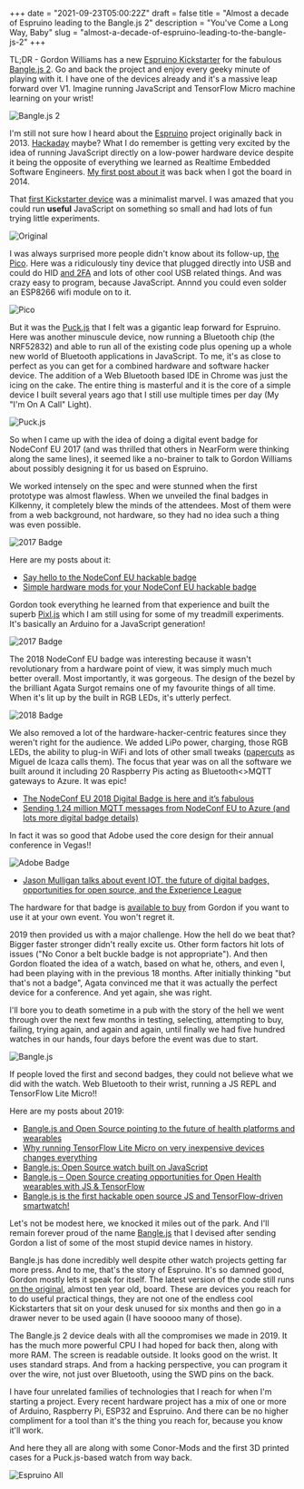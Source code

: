 +++
date = "2021-09-23T05:00:22Z"
draft = false
title = "Almost a decade of Espruino leading to the Bangle.js 2"
description = "You've Come a Long Way, Baby"
slug = "almost-a-decade-of-espruino-leading-to-the-bangle-js-2"
+++

TL;DR - Gordon Williams has a new [Espruino Kickstarter](https://www.kickstarter.com/projects/gfw/banglejs-2-the-open-smart-watch?ref=conor) for the fabulous [Bangle.js 2](https://www.kickstarter.com/projects/gfw/banglejs-2-the-open-smart-watch?ref=conor). Go and back the project and enjoy every geeky minute of playing with it. I have one of the devices already and it's a massive leap forward over V1. Imagine running JavaScript and TensorFlow Micro machine learning on your wrist!

![Bangle.js 2](/images/2021/09/banglejs2.jpg)


I'm still not sure how I heard about the [Espruino](http://www.espruino.com/) project originally back in 2013. [Hackaday](https://hackaday.com/tag/espruino/) maybe? What I do remember is getting very excited by the idea of running JavaScript directly on a low-power hardware device despite it being the opposite of everything we learned as Realtime Embedded Software Engineers. [My first post about it](https://conoroneill.net/2014/02/01/run-the-espruino-js-interpreter-on-windows/) was back when I got the board in 2014.

That [first Kickstarter device](https://www.kickstarter.com/projects/gfw/espruino-javascript-for-things) was a minimalist marvel. I was amazed that you could run **useful** JavaScript on something so small and had lots of fun trying little experiments.


![Original](/images/2021/09/original.jpg)

I was always surprised more people didn't know about its follow-up, [the Pico](https://shop.espruino.com/espruino-pico-pinned). Here was a ridiculously tiny device that plugged directly into USB and could do HID [and 2FA](https://conoroneill.net/2015/07/22/creating-an-otp-fob-compatible-with-google-authenticator-using-an-espruino-pico/) and lots of other cool USB related things. And was crazy easy to program, because JavaScript. Annnd you could even solder an ESP8266 wifi module on to it.

![Pico](/images/2021/09/pico.jpg)


But it was the [Puck.js](https://shop.espruino.com/puckjs) that I felt was a gigantic leap forward for Espruino. Here was another minuscule device, now running a Bluetooth chip (the NRF52832) and able to run all of the existing code plus opening up a whole new world of Bluetooth applications in JavaScript. To me, it's as close to perfect as you can get for a combined hardware and software hacker device. The addition of a Web Bluetooth based IDE in Chrome was just the icing on the cake. The entire thing is masterful and it is the core of a simple device I built several years ago that I still use multiple times per day (My "I'm On A Call" Light).

![Puck.js](/images/2021/09/puckjs.jpg)


So when I came up with the idea of doing a digital event badge for NodeConf EU 2017 (and was thrilled that others in NearForm were thinking along the same lines), it seemed like a no-brainer to talk to Gordon Williams about possibly designing it for us based on Espruino.

We worked intensely on the spec and were stunned when the first prototype was almost flawless. When we unveiled the final badges in Kilkenny, it completely blew the minds of the attendees. Most of them were from a web background, not hardware, so they had no idea such a thing was even possible.

![2017 Badge](/images/2021/09/nico2017.jpg)

Here are my posts about it:

* [Say hello to the NodeConf EU hackable badge](https://www.nearform.com/blog/say-hello-to-the-nodeconf-eu-hackable-badge/)
* [Simple hardware mods for your NodeConf EU hackable badge](https://www.nearform.com/blog/simple-hardware-mods-for-your-nodeconf-eu-hackable-badge/)


Gordon took everything he learned from that experience and built the superb [Pixl.js](https://www.espruino.com/Pixl.jspixljs) which I am still using for some of my treadmill experiments. It's basically an Arduino for a JavaScript generation!

![2017 Badge](/images/2021/09/pixljs.jpg)


The 2018 NodeConf EU badge was interesting because it wasn't revolutionary from a hardware point of view, it was simply much much better overall. Most importantly, it was gorgeous. The design of the bezel by the brilliant Agata Surgot remains one of my favourite things of all time. When it's lit up by the built in RGB LEDs, it's utterly perfect. 

![2018 Badge](/images/2021/09/hannah.jpg)


We also removed a lot of the hardware-hacker-centric features since they weren't right for the audience. We added LiPo power, charging, those RGB LEDs, the ability to plug-in WiFi and lots of other small tweaks ([papercuts](https://twitter.com/migueldeicaza/status/1392154167486160896?lang=en) as Miguel de Icaza calls them). The focus that year was on all the software we built around it including 20 Raspberry Pis acting as Bluetooth<>MQTT gateways to Azure. It was epic!

* [The NodeConf EU 2018 Digital Badge is here and it’s fabulous](https://www.nearform.com/blog/the-nodeconf-eu-2018-digital-badge-is-here-and-its-fabulous/)
* [Sending 1.24 million MQTT messages from NodeConf EU to Azure (and lots more digital badge details)](https://www.nearform.com/blog/sending-1-24-million-mqtt-messages-from-nodeconf-eu-to-azure-and-lots-more-digital-badge-details/)


In fact it was so good that Adobe used the core design for their annual conference in Vegas!!

![Adobe Badge](/images/2021/09/adobe.png)

* [Jason Mulligan talks about event IOT, the future of digital badges, opportunities for open source, and the Experience League](https://www.nearform.com/blog/conversations-with-changemakers-jason-mulligan-of-adobe/)


The hardware for that badge is [available to buy](https://shop.espruino.com/espruino-boards/pixljs-multicolour) from Gordon if you want to use it at your own event. You won't regret it.


2019 then provided us with a major challenge. How the hell do we beat that? Bigger faster stronger didn't really excite us. Other form factors hit lots of issues ("No Conor a belt buckle badge is not appropriate"). And then Gordon floated the idea of a watch, based on what he, others, and even I, had been playing with in the previous 18 months. After initially thinking "but that's not a badge", Agata convinced me that it was actually the perfect device for a conference. And yet again, she was right.

I'll bore you to death sometime in a pub with the story of the hell we went through over the next few months in testing, selecting, attempting to buy, failing, trying again, and again and again, until finally we had five hundred watches in our hands, four days before the event was due to start.

![Bangle.js](/images/2021/09/banglejs.jpg)


If people loved the first and second badges, they could not believe what we did with the watch. Web Bluetooth to their wrist, running a JS REPL and TensorFlow Lite Micro!! 

Here are my posts about 2019:

* [Bangle.js and Open Source pointing to the future of health platforms and wearables](https://conoroneill.net/2019/11/25/bangle-js-open-source-pointing-to-future-of-health-platforms-and-wearables/)
* [Why running TensorFlow Lite Micro on very inexpensive devices changes everything](https://conoroneill.net/2019/12/04/why-running-tensorflow-lite-for-microcontrollers-on-extremely-inexpensive-devices-changes-everything/)
* [Bangle.js: Open Source watch built on JavaScript](https://www.nearform.com/blog/banglejs-excitement-at-nodeconf-eu/)
* [Bangle.js – Open Source creating opportunities for Open Health wearables with JS & TensorFlow](https://www.nearform.com/blog/banglejs-oss-open-health-wearables-js-tensorflow/)
* [Bangle.js is the first hackable open source JS and TensorFlow-driven smartwatch!](https://www.nearform.com/blog/bangle-js-hackable-oss-js-and-tensorflow-smartwatch/)


Let's not be modest here, we knocked it miles out of the park. And I'll remain forever proud of the name [Bangle.js](https://shop.espruino.com/espruino-boards/banglejs) that I devised after sending Gordon a list of some of the most stupid device names in history.

Bangle.js has done incredibly well despite other watch projects getting far more press. And to me, that's the story of Espruino. It's so damned good, Gordon mostly lets it speak for itself. The latest version of the code still runs [on the original](https://shop.espruino.com/original), almost ten year old, board. These are devices you reach for to do useful practical things, they are not one of the endless cool Kickstarters that sit on your desk unused for six months and then go in a drawer never to be used again (I have sooooo many of those).

The Bangle.js 2 device deals with all the compromises we made in 2019. It has the much more powerful CPU I had hoped for back then, along with more RAM. The screen is readable outside. It looks good on the wrist. It uses standard straps. And from a hacking perspective, you can program it over the wire, not just over Bluetooth, using the SWD pins on the back.

I have four unrelated families of technologies that I reach for when I'm starting a project. Every recent hardware project has a mix of one or more of Arduino, Raspberry Pi, ESP32 and Espruino. And there can be no higher compliment for a tool than it's the thing you reach for, because you know it'll work.

And here they all are along with some Conor-Mods and the first 3D printed cases for a Puck.js-based watch from way back.

![Espruino All](/images/2021/09/espruino_all.jpg)


